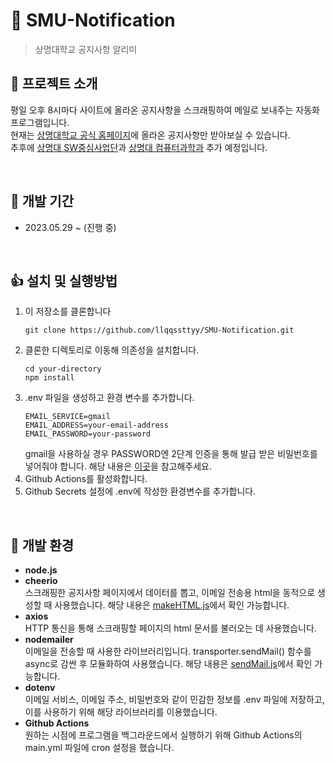 # 🦌 SMU-Notification
> 상명대학교 공지사항 알리미

## 👋 프로젝트 소개
평일 오후 8시마다 사이트에 올라온 공지사항을 스크래핑하여 메일로 보내주는 자동화 프로그램입니다.  
현재는 [상명대학교 공식 홈페이지](https://www.smu.ac.kr/ko/index.do)에 올라온 공지사항만 받아보실 수 있습니다.  
추후에 [상명대 SW중심사업단](https://swai.smu.ac.kr/)과 [상명대 컴퓨터과학과](https://cs.smu.ac.kr/cs/index.do) 추가 예정입니다.

<br/>

## 👏 개발 기간
- 2023.05.29 ~ (진행 중)

<br/>

## 👍 설치 및 실행방법  

1. 이 저장소를 클론합니다
   ```
   git clone https://github.com/llqqssttyy/SMU-Notification.git
   ```
2. 클론한 디렉토리로 이동해 의존성을 설치합니다.
   ```
   cd your-directory
   npm install
   ```
3. .env 파일을 생성하고 환경 변수를 추가합니다.
   ``` env
   EMAIL_SERVICE=gmail
   EMAIL_ADDRESS=your-email-address
   EMAIL_PASSWORD=your-password
   ```
   gmail을 사용하실 경우 PASSWORD엔 2단계 인증을 통해 발급 받은 비밀번호를 넣어줘야 합니다. 해당 내용은 [이곳](https://github.com/llqqssttyy/SMU-Notification/blob/main/utility/sendMail.js)을 참고해주세요.
4. Github Actions를 활성화합니다.
5. Github Secrets 설정에 .env에 작성한 환경변수를 추가합니다.

<br/>

## 👐 개발 환경
- **node.js**
- **cheerio**  
  스크래핑한 공지사항 페이지에서 데이터를 뽑고, 이메일 전송용 html을 동적으로 생성할 때 사용했습니다. 해당 내용은 [makeHTML.js](https://github.com/llqqssttyy/SMU-Notification/blob/main/utility/makeHTML.js)에서 확인 가능합니다.
- **axios**  
  HTTP 통신을 통해 스크래핑할 페이지의 html 문서를 불러오는 데 사용했습니다.
- **nodemailer**  
  이메일을 전송할 때 사용한 라이브러리입니다. transporter.sendMail() 함수를 async로 감싼 후 모듈화하여 사용했습니다. 해당 내용은 [sendMail.js](https://github.com/llqqssttyy/SMU-Notification/blob/main/utility/sendMail.js)에서 확인 가능합니다.
- **dotenv**  
  이메일 서비스, 이메일 주소, 비밀번호와 같이 민감한 정보를 .env 파일에 저장하고, 이를 사용하기 위해 해당 라이브러리를 이용했습니다.
- **Github Actions**  
  원하는 시점에 프로그램을 백그라운드에서 실행하기 위해 Github Actions의 main.yml 파일에 cron 설정을 했습니다.

